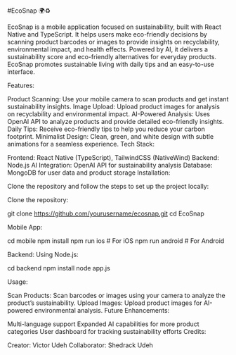 #EcoSnap 🌍♻️

EcoSnap is a mobile application focused on sustainability, built with React Native and TypeScript. It helps users make eco-friendly decisions by scanning product barcodes or images to provide insights on recyclability, environmental impact, and health effects. Powered by AI, it delivers a sustainability score and eco-friendly alternatives for everyday products. EcoSnap promotes sustainable living with daily tips and an easy-to-use interface.

Features:

Product Scanning: Use your mobile camera to scan products and get instant sustainability insights.
Image Upload: Upload product images for analysis on recyclability and environmental impact.
AI-Powered Analysis: Uses OpenAI API to analyze products and provide detailed eco-friendly insights.
Daily Tips: Receive eco-friendly tips to help you reduce your carbon footprint.
Minimalist Design: Clean, green, and white design with subtle animations for a seamless experience.
Tech Stack:

Frontend: React Native (TypeScript), TailwindCSS (NativeWind)
Backend: Node.js
AI Integration: OpenAI API for sustainability analysis
Database: MongoDB for user data and product storage
Installation:

Clone the repository and follow the steps to set up the project locally:

Clone the repository:

git clone https://github.com/yourusername/ecosnap.git cd EcoSnap

Mobile App:

cd mobile npm install npm run ios # For iOS npm run android # For Android

Backend:
Using Node.js:

cd backend npm install node app.js

Usage:

Scan Products: Scan barcodes or images using your camera to analyze the product’s sustainability.
Upload Images: Upload product images for AI-powered environmental analysis.
Future Enhancements:

Multi-language support
Expanded AI capabilities for more product categories
User dashboard for tracking sustainability efforts
Credits:

Creator: Victor Udeh
Collaborator: Shedrack Udeh
